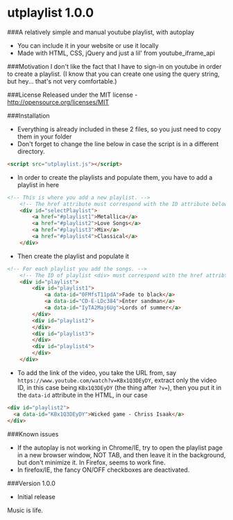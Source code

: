 # utplaylist 1.0.0
###A relatively simple and manual youtube playlist, with autoplay
* You can include it in your website or use it locally
* Made with HTML, CSS, jQuery and just a lil' from youtube_iframe_api

###Motivation
I don't like the fact that I have to sign-in on youtube in order to create a playlist. (I know that you can create one using the query string, but hey... that's not very comfortable.)

###License
Released under the MIT license - http://opensource.org/licenses/MIT

###Installation
* Everything is already included in these 2 files, so you just need to copy them in your folder
* Don't forget to change the line below in case the script is in a different directory.
```html
<script src="utplaylist.js"></script>
```
* In order to create the playlists and populate them, you have to add a playlist in here
```html
<!-- This is where you add a new playlist. -->
	<!-- The href attribute must correspond with the ID attribute below, where you add the songs -->
	<div id="selectPlaylist">
		<a href="#playlist1">Metallica</a>
		<a href="#playlist2">Love Songs</a>
		<a href="#playlist3">Mix</a>
		<a href="#playlist4">Classical</a>
	</div>
```
* Then create the playlist and populate it
```html
<!-- For each playlist you add the songs. -->
	<!-- The ID of playlist <div> must correspond with the href attribtue above, where you add the playlist -->
	<div id="playlist">
		<div id="playlist1">
			<a data-id="0FMfsT11pdA">Fade to black</a>
			<a data-id="CD-E-LDc384">Enter sandman</a>
			<a data-id="IyTA2Maj6Ug">Lords of summer</a>
		</div>
		<div id="playlist2">
		</div>
		<div id="playlist3">
		</div>
		<div id="playlist4">
		</div>
	</div>
```
* To add the link of the video, you take the URL from, say `https://www.youtube.com/watch?v=KBx1Q3DEyDY`, extract only the video ID, in this case being `KBx1Q3DEyDY` (the thing after `?v=`), then you put it in the `data-id` attribute in the HTML, in our case
```html
<div id="playlist2">
  <a data-id="KBx1Q3DEyDY">Wicked game - Chriss Isaak</a>
</div>
```
###Known issues
* If the autoplay is not working in Chrome/IE, try to open the playlist page in a new browser window, NOT TAB, and then leave it in the background, but don't minimize it. In Firefox, seems to work fine.
* In firefox/IE, the fancy ON/OFF checkboxes are deactivated.

###Version 1.0.0
* Initial release

Music is life.
